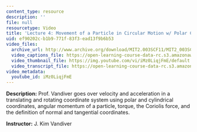 ```yaml
---
content_type: resource
description: ''
file: null
resourcetype: Video
title: 'Lecture 4: Movement of a Particle in Circular Motion w/ Polar Coordinates'
uid: ef90202c-b1b9-771f-83f3-ead13f9b6b53
video_files:
  archive_url: http://www.archive.org/download/MIT2.003SCF11/MIT2_003SCF11_lec04_300k.mp4
  video_captions_file: https://open-learning-course-data-rc.s3.amazonaws.com/2-003sc-engineering-dynamics-fall-2011/8d7ddd34fc0c5adfb3e15355bbd53fed_iMz0LiqjFmE.vtt
  video_thumbnail_file: https://img.youtube.com/vi/iMz0LiqjFmE/default.jpg
  video_transcript_file: https://open-learning-course-data-rc.s3.amazonaws.com/2-003sc-engineering-dynamics-fall-2011/31e94face598a1eaf1da755949c19d62_iMz0LiqjFmE.pdf
video_metadata:
  youtube_id: iMz0LiqjFmE
---
```


**Description:** Prof. Vandiver goes over velocity and acceleration in a translating and rotating coordinate system using polar and cylindrical coordinates, angular momentum of a particle, torque, the Coriolis force, and the definition of normal and tangential coordinates.

**Instructor:** J. Kim Vandiver